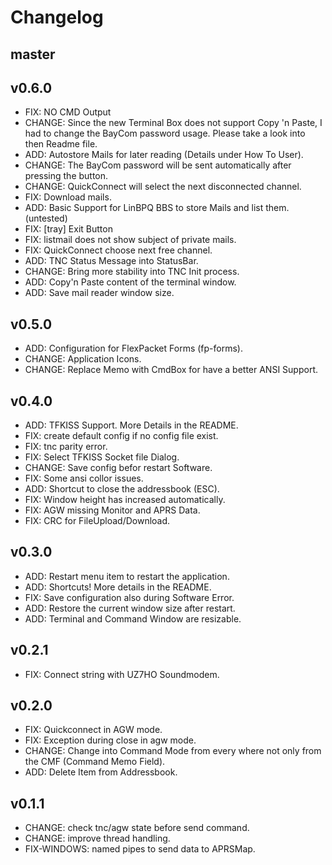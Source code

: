 # Changelog

## master

## v0.6.0

- FIX: NO CMD Output
- CHANGE: Since the new Terminal Box does not support Copy 'n Paste, I
          had to change the BayCom password usage. Please take a look into then
          Readme file.
- ADD: Autostore Mails for later reading (Details under How To User).
- CHANGE: The BayCom password will be sent automatically after pressing the button.
- CHANGE: QuickConnect will select the next disconnected channel.
- FIX: Download mails.
- ADD: Basic Support for LinBPQ BBS to store Mails and list them. (untested)
- FIX: [tray] Exit Button
- FIX: listmail does not show subject of private mails.
- FIX: QuickConnect choose next free channel.
- ADD: TNC Status Message into StatusBar.
- CHANGE: Bring more stability into TNC Init process.
- ADD: Copy'n Paste content of the terminal window.
- ADD: Save mail reader window size.


## v0.5.0

- ADD: Configuration for FlexPacket Forms (fp-forms).
- CHANGE: Application Icons.
- CHANGE: Replace Memo with CmdBox for have a better ANSI
          Support.

## v0.4.0

- ADD: TFKISS Support. More Details in the README.
- FIX: create default config if no config file exist.
- FIX: tnc parity error.
- FIX: Select TFKISS Socket file Dialog.
- CHANGE: Save config befor restart Software.
- FIX: Some ansi collor issues.
- ADD: Shortcut to close the addressbook (ESC).
- FIX: Window height has increased automatically.
- FIX: AGW missing Monitor and APRS Data.
- FIX: CRC for FileUpload/Download.

## v0.3.0

- ADD: Restart menu item to restart the application.
- ADD: Shortcuts! More details in the README.
- FIX: Save configuration also during Software Error.
- ADD: Restore the current window size after restart.
- ADD: Terminal and Command Window are resizable.


## v0.2.1

- FIX: Connect string with UZ7HO Soundmodem.

## v0.2.0

- FIX: Quickconnect in AGW mode.
- FIX: Exception during close in agw mode.
- CHANGE: Change into Command Mode from every where not only from the 
  CMF (Command Memo Field).
- ADD: Delete Item from Addressbook.  

## v0.1.1

- CHANGE: check tnc/agw state before send command.
- CHANGE: improve thread handling.
- FIX-WINDOWS: named pipes to send data to APRSMap.
